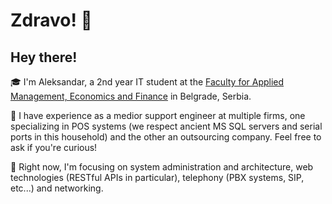 # Zdravo! 👋
## Hey there! 

🎓 I'm Aleksandar, a 2nd year IT student at the [Faculty for Applied Management, Economics and Finance](https://mef.edu.rs/) in Belgrade, Serbia.

🚴 I have experience as a medior support engineer at multiple firms, one specializing in POS systems (we respect ancient MS SQL servers and serial ports in this household) and the other an outsourcing company. Feel free to ask if you're curious!

🌱 Right now, I'm focusing on system administration and architecture, web technologies (RESTful APIs in particular), telephony (PBX systems, SIP, etc...) and networking.
